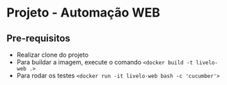 # Projeto - Automação WEB
## Pre-requisitos

* Realizar clone do projeto
* Para buildar a imagem, execute o comando `<docker build -t livelo-web .>`
* Para rodar os testes `<docker run -it livelo-web bash -c 'cucumber'>`
